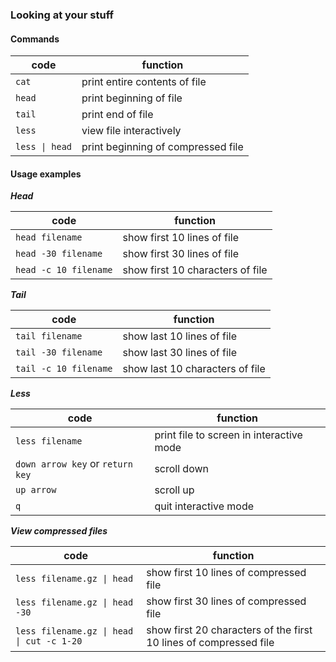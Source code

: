 ### Looking at your stuff
#### Commands

| code | function |
|------|-----|
| `cat` | print entire contents of file |
| `head` | print beginning of file |
| `tail` | print end of file |
| `less` | view file interactively |
| `less \| head` | print beginning of compressed file |

#### Usage examples

**_Head_**

| code | function |
|------|-----|
| `head filename` | show first 10 lines of file |
| `head -30 filename` | show first 30 lines of file |
| `head -c 10 filename` | show first 10 characters of file |


**_Tail_**

| code | function |
|------|-----|
| `tail filename` | show last 10 lines of file |
| `tail -30 filename` | show last 30 lines of file |
| `tail -c 10 filename` | show last 10 characters of file |


**_Less_**

| code | function |
|------|-----|
| `less filename` | print file to screen in interactive mode |
| `down arrow key` or `return key` | scroll down |
| `up arrow` | scroll up |
| `q` | quit interactive mode |


**_View compressed files_**

| code | function |
|------|-----|
| `less filename.gz \| head` | show first 10 lines of compressed file |
| `less filename.gz \| head -30` | show first 30 lines of compressed file |
| `less filename.gz \| head \| cut -c 1-20` | show first 20 characters of the first 10 lines of compressed file |
